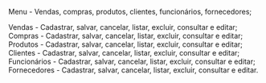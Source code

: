 Menu - Vendas, compras, produtos, clientes, funcionários, fornecedores;

Vendas - Cadastrar, salvar, cancelar, listar, excluir, consultar e editar;
Compras - Cadastrar, salvar, cancelar, listar, excluir, consultar e editar;
Produtos - Cadastrar, salvar, cancelar, listar, excluir, consultar e editar;
Clientes - Cadastrar, salvar, cancelar, listar, excluir, consultar e editar;
Funcionários - Cadastrar, salvar, cancelar, listar, excluir, consultar e editar;
Fornecedores - Cadastrar, salvar, cancelar, listar, excluir, consultar e editar.
